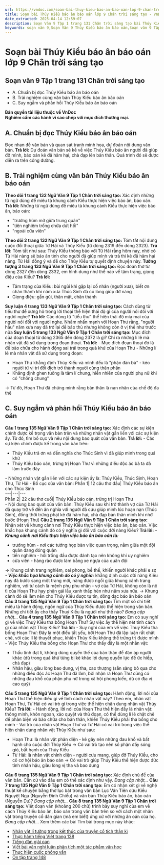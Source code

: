 ```yaml
---
url: https://vndoc.com/soan-bai-thuy-kieu-bao-an-bao-oan-lop-9-chan-troi-sang-tao-322003
title: Soạn bài Thúy Kiều báo ân báo oán lớp 9 Chân trời sáng tạo - VnDoc.com
date_extracted: 2025-04-14 12:59:07
description: Soạn Văn 9 Tập 1 trang 131 Chân trời sáng tạo bài Thúy Kiều báo ân báo oán gồm phần trả lời chi tiết, đầy đủ, bám sát các câu hỏi, yêu cầu trong SGK (chỉ có trên VnDoc). Mời các bạn tham khảo.
keywords: soạn văn 9,Soạn Văn 9 Thúy Kiều báo ân báo oán,Soạn văn 9 Tập 1 trang 131 Chân trời sáng tạo,Thúy Kiều báo ân báo oán lớp 9 Chân trời sáng tạo,Thúy Kiều báo ân báo oán trang 131 lớp 9,Soạn Văn 9 Thúy Kiều báo ân báo oán Chân trời sáng tạo,văn 9,ngữ văn 9,soạn văn 9 chân trời sáng tạo,soạn văn 9 tập 1,giải văn 9,soạn ngữ văn 9,giải ngữ văn 9,giải sgk ngữ văn 9
---
```


# Soạn bài Thúy Kiều báo ân báo oán lớp 9 Chân trời sáng tạo
## **Soạn văn 9 Tập 1 trang 131 Chân trời sáng tạo**
  * A. Chuẩn bị đọc Thúy Kiều báo ân báo oán
  * B. Trải nghiệm cùng văn bản Thúy Kiều báo ân báo oán
  * C. Suy ngẫm và phản hồi Thúy Kiều báo ân báo oán

**Bản quyền tài liệu thuộc về VnDoc**  
**Nghiêm cấm các hành vi sao chép với mục đích thương mại.**
## **A. Chuẩn bị đọc Thúy Kiều báo ân báo oán**
Đọc nhan đề văn bản và quan sát tranh minh họa, dự đoán nội dung văn bản.
**Trả lời:**
Dự đoán văn bản sẽ kể về việc Thúy Kiều báo ân người đã giúp đỡ mình, báo oán kẻ đã hãm hại, chà đạp lên bản thân. Quá trình đó sẽ được diễn ra trên công đường.
## **B. Trải nghiệm cùng văn bản Thúy Kiều báo ân báo oán**
**Theo dõi 1 trang 132 Ngữ Văn 9 Tập 1 Chân trời sáng tạo:** Xác định những từ ngữ dùng để miêu tả khung cảnh Kiều thực hiện việc báo ân, báo oán.
**Trả lời:**
Những từ ngữ dùng để miêu tả khung cảnh Kiều thực hiện việc báo ân, báo oán:
  * "trướng hùm mở giữa trung quân"
  * "tiên nghiêm trống chửa dứt hồi"
  * "ngoài cửa viên"

**Theo dõi 2 trang 132 Ngữ Văn 9 Tập 1 Chân trời sáng tạo:** Tóm tắt nội dung cuộc đối thoại giữa Từ Hải và Thúy Kiều \(từ dòng 2319 đến dòng 2323\).
**Trả lời:**
Tóm tắt như sau:
Thúy Kiều thông báo với Từ Hải rằng hôm nay, nhờ có Từ Hải nàng sẽ báo ân tình cho người đã giúp mình và trả thì kẻ đã hãm hại nàng. Từ Hải đồng ý và để cho Thúy Kiều tự quyết định chuyện này.
**Tưởng tượng 3 trang 133 Ngữ Văn 9 Tập 1 Chân trời sáng tạo:** Đọc đoạn thơ từ dòng 2327 đến dòng 2332, em hình dung như thế nào về tâm trạng, giọng điệu của Kiều?
**Trả lời:**
  * Tâm trạng của Kiều: bùi ngùi khi gặp lại cố nhân \(người xưa\), biết ơn chân thành khi năm xưa Thúc Sinh đã có lòng giúp đỡ nàng
  * Giọng điệu: gần gũi, thân mật, chân thành

**Suy luận 4 trang 133 Ngữ Văn 9 Tập 1 Chân trời sáng tạo:** Cách dùng từ tiểu thư để xưng hô trong lời thoại thể hiện thái độ gì của người nói đối với người nghe?
**Trả lời:**
Các dùng từ "tiểu thư" thể hiện thái độ mỉa mai của người nói đối với người nghe. Nhằm nhấn mạnh với Hoạn Thư rằng, "người hầu" năm xưa nay đã trở lại để báo thù nhưng không còn ở vị thế như trước nữa
**Suy luận 5 trang 133 Ngữ Văn 9 Tập 1 Chân trời sáng tạo:** Mục đích của đoạn thoại từ dòng 2365 đến dòng 2372 là gì? Chỉ ra những lí lẽ mà nhân vật đã sử dụng trong đoạn thoại.
**Trả lời:**
\- Mục đích đoạn thoại đó là để bào chữa cho hành động sai trái trong quá khứ của Hoạn Thư
\- Những lí lẽ mà nhân vật đã sử dụng trong đoạn:
  * Hoạn Thư khẳng định Thúy Kiều và mình đều là "phận đàn bà" - kéo người từ vị trí đối địch trở thành người cùng thân phân
  * Khẳng định ghen tuông là tâm lí chung, hiển nhiên của người phụ nữ khi có "chồng chung"

→ Từ đó, Hoạn Thư đã chứng minh rằng bản thân là nạn nhân của chế độ đa thê
## **C. Suy ngẫm và phản hồi Thúy Kiều báo ân báo oán**
**Câu 1 trang 135 Ngữ Văn 9 Tập 1 Chân trời sáng tạo:** Xác định các sự kiện chính được kể trong văn bản trên và những nhân vật gắn liền với các sự kiện ấy. Từ đó, tìm bố cục và nêu nội dung bao quát của văn bản.
**Trả lời:**
\- Các sự kiện chính được kể trong văn bản trên:
  * Thúy Kiều trả ơn và đền nghĩa cho Thúc Sinh vì đã giúp mình trong quá khứ
  * Thúy Kiều báo oán, trừng trị Hoạn Thư vì những điều độc ác bà ta đã làm trước đây

\- Những nhân vật gắn liền với các sự kiện ấy là: Thúy Kiều, Thúc Sinh, Hoạn Thư, Từ Hải
\- Bố cục của văn bản:
Phần 1| 12 câu thơ đầu| Thúy Kiều báo ân cho Thúc Sinh  
---|---|---  
Phần 2| 22 câu thơ cuối| Thúy Kiều báo oán, trừng trị Hoạn Thư  
\- Nội dung bao quát của văn bản: Thúy Kiều sau khi trở thành vợ của Từ Hải đã quay trở về đền ân nghĩa với người đã cứu giúp mình lúc hoạn nạn \(Thúc Sinh\), đồng thời trừng phạt kẻ đã hãm hại, chà đạp bản thân mình khi nhỡ bước \(Hoạn Thư\)
**Câu 2 trang 135 Ngữ Văn 9 Tập 1 Chân trời sáng tạo:** Nhận xét về khung cảnh nơi Thúy Kiều thực hiện việc báo ân, báo oán. Việc khắc họa khung cảnh đó có ý nghĩa gì đối với cuộc đời nàng Kiều?
**Trả lời:**
_**\- Khung cảnh nơi Kiều thực hiện việc báo ân báo oán là:**_
  * trướng hùm - nơi các tướng họp bàn việc quan trọng, nằm giữa một đội quân đang đóng quân
  * tiền nghiêm - hồi trống đầu được đánh tạo nên không khí uy nghiêm
  * cửa viên - hàng rào được làm bằng xe ngựa của quân đội

→ Khung cảnh trang nghiêm, oai phong, bề thế, khiến người khác phải e sợ
 _**\- Việc khắc họa khung cảnh đó có ý nghĩa:**_ khẳng định cuộc đời nàng Kiều nay đã bước sang một trang mới, nàng được ngồi giữa khung cảnh trang nghiêm, với tư cách là mệnh phụ phu nhân - vợ của Từ Hải, không còn là nô tì của Hoạn Thư hay phận gái lầu xanh thấp hèn như năm xưa nữa.
→ Khung cảnh đó sẽ làm nền cho Thúy Kiều được tự tin, dõng dạc báo ân báo oán
**Câu 3 trang 135 Ngữ Văn 9 Tập 1 Chân trời sáng tạo:** Tìm một số chi tiết miêu tả hành động, ngôn ngữ của Thúy Kiểu được thể hiện trong văn bản. Những chi tiết ấy cho thấy Thuý Kiều là người như thế nào?
_Đang cập nhật..._
**Câu 4 trang 135 Ngữ Văn 9 Tập 1 Chân trời sáng tạo:** Em có suy nghĩ gì về việc Thuý Kiều tha bổng Hoạn Thư? Sự việc ấy thể hiện nét tính cách gì của nhân vật Thúy Kiều?
**Trả lời:**
\- Suy nghĩ của em về việc Thuý Kiều tha bổng Hoạn Thư: Đây là một điều tất yếu, bởi Hoạn Thư đã lập luận rất chặt chẽ, với các lí lẽ thuyết phục, khiến Thúy Kiều không thể trừng trị được mình
\- Việc Thúy Kiều tha bổng cho Hoạn Thư cho thấy đây là một nhân vật:
  * Thấu tình đạt lí, không dùng quyền thế của bản thân để đàn áp người khác \(dù trong quá khứ từng bị kẻ khác lợi dụng quyền lực để ức hiếp, chà đạp\)
  * Nhân hậu, giàu lòng bao dung, vị tha, cao thượng \(sẵn sàng bỏ qua cho những điều độc ác Hoạn Thư đã làm, bởi nhận ra Hoạn Thư cũng có những đau khổ của phận phụ nữ trong xã hội phong kiến, dù có địa vị cao quý\)

**Câu 5 trang 135 Ngữ Văn 9 Tập 1 Chân trời sáng tạo:** Hành động, lời nói của Hoạn Thư thể hiện điều gì về tính cách nhân vật này? Theo em, nhân vật Hoạn Thư, Từ Hải có vai trò gì trong việc thể hiện chân dung nhân vật Thúy Kiều?
**Trả lời:**
\- Hành động, lời nói của Hoạn Thư thể hiện đây là nhân vật: thông minh, khôn ngoan, xảo quyệt và thủ đoạn, có thể dùng lí lẽ chặt chẽ để phản biện và bào chữa cho bản thân, khiến Thúy Kiều phải tha bổng cho mình
\- Vai trò của nhân vật Hoạn Thư và Từ Hải có vai trò trong việc thể hiện chân dung nhân vật Thúy Kiều như sau:
  * Hoạn Thư: là nhân vật phản diện - kẻ gây nên những đau khổ và bất hạnh cho cuộc đời Thúy Kiều → Có vai trò tạo nên số phận đầy sóng gió, bất hạnh của Thúy Kiều
  * Từ Hải: là nhân vật chính diện - người cưu mang, giúp đỡ Thúy Kiều, cho cô cơ hội báo ân báo oán → Có vai trò giúp Thúy Kiều thể hiện được đức tính nhân hậu, giàu lòng vị tha và bao dung

**Câu 6 trang 135 Ngữ Văn 9 Tập 1 Chân trời sáng tạo:** Xác định chủ đề của văn bản. Căn cứ vào đâu em có thể xác định như vậy.
_Đang cập nhật..._
**Câu 7 trang 135 Ngữ Văn 9 Tập 1 Chân trời sáng tạo:** Em có nhận xét gì về nghệ thuật kể chuyện bằng thơ lục bát trong văn bản Lục Vân Tiên cứu Kiều Nguyệt Nga \(Nguyễn Đình Chiểu\) và văn bản Thúy Kiều báo ân, báo oán \(Nguyễn Du\)?
_Đang cập nhật..._
**Câu 8 trang 135 Ngữ Văn 9 Tập 1 Chân trời sáng tạo:** Viết đoạn văn \(khoảng 200 chữ\) trình bày suy nghĩ của em về cách Thúy Kiều báo ân, báo oán trong văn bản trên so với cách một nhân vật trong truyện cổ dân gian \(mà em biết\) ứng xử với những ân oán của họ.
_Đang cập nhật..._
Xem thêm các bài Tìm bài trong mục này khác:
  * [Nhân vật lí tưởng trong kết thúc của truyện cổ tích thần kì](</soan-bai-nhan-vat-li-tuong-trong-ket-thuc-cua-truyen-co-tich-than-ki-lop-9-chan-troi-sang-tao-322017>)
  * [Thực hành tiếng Việt trang 138](</soan-bai-thuc-hanh-tieng-viet-trang-138-lop-9-tap-1-chan-troi-sang-tao-322023>)
  * [Tiếng đàn giải oan](</soan-bai-tieng-dan-giai-oan-lop-9-chan-troi-sang-tao-322036>)
  * [Viết bài văn nghị luận phân tích một tác phẩm văn học](</soan-bai-viet-bai-van-nghi-luan-phan-tich-mot-tac-pham-van-hoc-truyen-tho-lop-9-chan-troi-sang-tao-322041>)
  * [Thực hiện cuộc phỏng vấn](</soan-bai-thuc-hien-cuoc-phong-van-lop-9-chan-troi-sang-tao-322045>)
  * [Ôn tập trang 148](</soan-bai-on-tap-trang-148-lop-9-tap-1-chan-troi-sang-tao-322048>)


